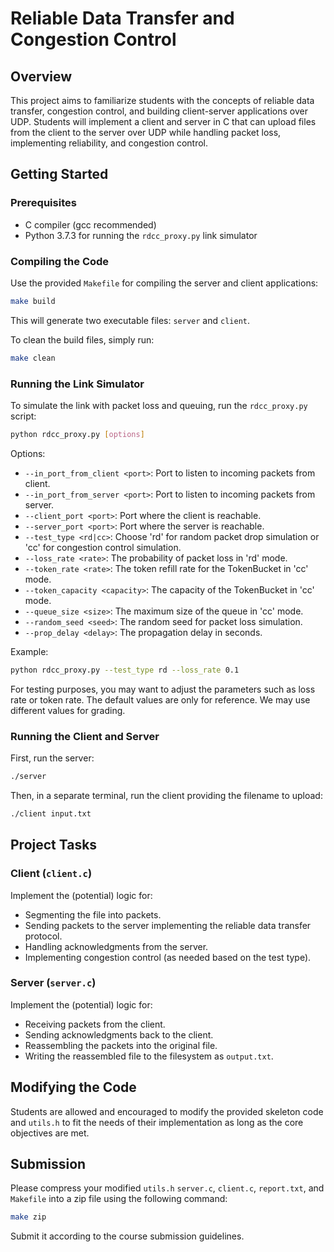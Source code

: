 # Reliable Data Transfer and Congestion Control

## Overview

This project aims to familiarize students with the concepts of reliable data transfer, congestion control, and building client-server applications over UDP. Students will implement a client and server in C that can upload files from the client to the server over UDP while handling packet loss, implementing reliability, and congestion control.

## Getting Started

### Prerequisites

- C compiler (gcc recommended)
- Python 3.7.3 for running the `rdcc_proxy.py` link simulator

### Compiling the Code

Use the provided `Makefile` for compiling the server and client applications:

```sh
make build
```

This will generate two executable files: `server` and `client`.

To clean the build files, simply run:

```sh
make clean
```

### Running the Link Simulator

To simulate the link with packet loss and queuing, run the `rdcc_proxy.py` script:

```sh
python rdcc_proxy.py [options]
```

Options:

- `--in_port_from_client <port>`: Port to listen to incoming packets from client.
- `--in_port_from_server <port>`: Port to listen to incoming packets from server.
- `--client_port <port>`: Port where the client is reachable.
- `--server_port <port>`: Port where the server is reachable.
- `--test_type <rd|cc>`: Choose 'rd' for random packet drop simulation or 'cc' for congestion control simulation.
- `--loss_rate <rate>`: The probability of packet loss in 'rd' mode.
- `--token_rate <rate>`: The token refill rate for the TokenBucket in 'cc' mode.
- `--token_capacity <capacity>`: The capacity of the TokenBucket in 'cc' mode.
- `--queue_size <size>`: The maximum size of the queue in 'cc' mode.
- `--random_seed <seed>`: The random seed for packet loss simulation.
- `--prop_delay <delay>`: The propagation delay in seconds.

Example:

```sh
python rdcc_proxy.py --test_type rd --loss_rate 0.1
```

For testing purposes, you may want to adjust the parameters such as loss rate or token rate. The default values are only for reference. We may use different values for grading.

### Running the Client and Server

First, run the server:

```sh
./server
```

Then, in a separate terminal, run the client providing the filename to upload:

```sh
./client input.txt
```

## Project Tasks

### Client (`client.c`)

Implement the (potential) logic for:

- Segmenting the file into packets.
- Sending packets to the server implementing the reliable data transfer protocol.
- Handling acknowledgments from the server.
- Implementing congestion control (as needed based on the test type).

### Server (`server.c`)

Implement the (potential) logic for:

- Receiving packets from the client.
- Sending acknowledgments back to the client.
- Reassembling the packets into the original file.
- Writing the reassembled file to the filesystem as `output.txt`.

## Modifying the Code

Students are allowed and encouraged to modify the provided skeleton code and `utils.h` to fit the needs of their implementation as long as the core objectives are met.

## Submission

Please compress your modified `utils.h` `server.c`, `client.c`, `report.txt`, and `Makefile` into a zip file using the following command:

```sh
make zip
```

Submit it according to the course submission guidelines.

